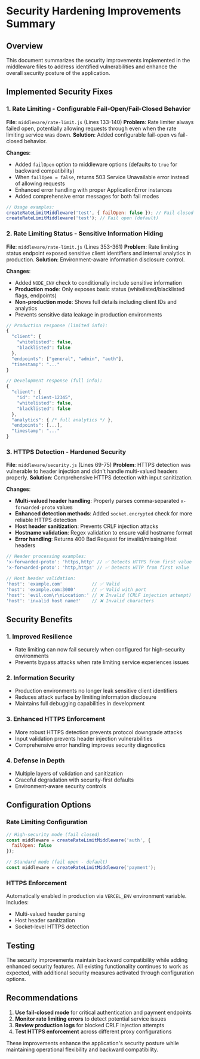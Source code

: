 # Security Hardening Improvements Summary

## Overview

This document summarizes the security improvements implemented in the middleware files to address identified vulnerabilities and enhance the overall security posture of the application.

## Implemented Security Fixes

### 1. Rate Limiting - Configurable Fail-Open/Fail-Closed Behavior

**File**: `middleware/rate-limit.js` (Lines 133-140)
**Problem**: Rate limiter always failed open, potentially allowing requests through even when the rate limiting service was down.
**Solution**: Added configurable fail-open vs fail-closed behavior.

**Changes**:
- Added `failOpen` option to middleware options (defaults to `true` for backward compatibility)
- When `failOpen = false`, returns 503 Service Unavailable error instead of allowing requests
- Enhanced error handling with proper ApplicationError instances
- Added comprehensive error messages for both fail modes

```javascript
// Usage examples:
createRateLimitMiddleware('test', { failOpen: false }); // Fail closed
createRateLimitMiddleware('test'); // Fail open (default)
```

### 2. Rate Limiting Status - Sensitive Information Hiding

**File**: `middleware/rate-limit.js` (Lines 353-361)
**Problem**: Rate limiting status endpoint exposed sensitive client identifiers and internal analytics in production.
**Solution**: Environment-aware information disclosure control.

**Changes**:
- Added `NODE_ENV` check to conditionally include sensitive information
- **Production mode**: Only exposes basic status (whitelisted/blacklisted flags, endpoints)
- **Non-production mode**: Shows full details including client IDs and analytics
- Prevents sensitive data leakage in production environments

```javascript
// Production response (limited info):
{
  "client": {
    "whitelisted": false,
    "blacklisted": false
  },
  "endpoints": ["general", "admin", "auth"],
  "timestamp": "..."
}

// Development response (full info):
{
  "client": {
    "id": "client-12345",
    "whitelisted": false,
    "blacklisted": false
  },
  "analytics": { /* full analytics */ },
  "endpoints": [...],
  "timestamp": "..."
}
```

### 3. HTTPS Detection - Hardened Security

**File**: `middleware/security.js` (Lines 69-75)
**Problem**: HTTPS detection was vulnerable to header injection and didn't handle multi-valued headers properly.
**Solution**: Comprehensive HTTPS detection with input sanitization.

**Changes**:
- **Multi-valued header handling**: Properly parses comma-separated `x-forwarded-proto` values
- **Enhanced detection methods**: Added `socket.encrypted` check for more reliable HTTPS detection
- **Host header sanitization**: Prevents CRLF injection attacks
- **Hostname validation**: Regex validation to ensure valid hostname format
- **Error handling**: Returns 400 Bad Request for invalid/missing Host headers

```javascript
// Header processing examples:
'x-forwarded-proto': 'https,http' // ✅ Detects HTTPS from first value
'x-forwarded-proto': 'http,https' // ✅ Detects HTTP from first value

// Host header validation:
'host': 'example.com'           // ✅ Valid
'host': 'example.com:3000'      // ✅ Valid with port
'host': 'evil.com\r\nLocation:' // ❌ Invalid (CRLF injection attempt)
'host': 'invalid host name!'    // ❌ Invalid characters
```

## Security Benefits

### 1. Improved Resilience
- Rate limiting can now fail securely when configured for high-security environments
- Prevents bypass attacks when rate limiting service experiences issues

### 2. Information Security
- Production environments no longer leak sensitive client identifiers
- Reduces attack surface by limiting information disclosure
- Maintains full debugging capabilities in development

### 3. Enhanced HTTPS Enforcement
- More robust HTTPS detection prevents protocol downgrade attacks
- Input validation prevents header injection vulnerabilities
- Comprehensive error handling improves security diagnostics

### 4. Defense in Depth
- Multiple layers of validation and sanitization
- Graceful degradation with security-first defaults
- Environment-aware security controls

## Configuration Options

### Rate Limiting Configuration
```javascript
// High-security mode (fail closed)
const middleware = createRateLimitMiddleware('auth', { 
  failOpen: false 
});

// Standard mode (fail open - default)
const middleware = createRateLimitMiddleware('payment');
```

### HTTPS Enforcement
Automatically enabled in production via `VERCEL_ENV` environment variable. Includes:
- Multi-valued header parsing
- Host header sanitization
- Socket-level HTTPS detection

## Testing

The security improvements maintain backward compatibility while adding enhanced security features. All existing functionality continues to work as expected, with additional security measures activated through configuration options.

## Recommendations

1. **Use fail-closed mode** for critical authentication and payment endpoints
2. **Monitor rate limiting errors** to detect potential service issues
3. **Review production logs** for blocked CRLF injection attempts
4. **Test HTTPS enforcement** across different proxy configurations

These improvements enhance the application's security posture while maintaining operational flexibility and backward compatibility.
